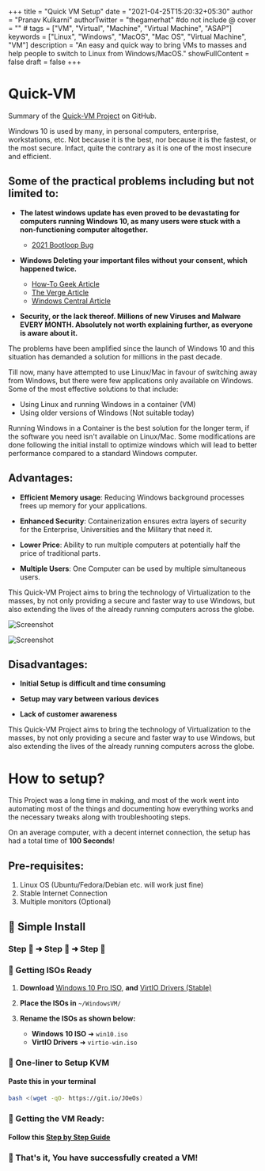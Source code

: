 +++
title = "Quick VM Setup"
date = "2021-04-25T15:20:32+05:30"
author = "Pranav Kulkarni"
authorTwitter = "thegamerhat" #do not include @
cover = "" #
tags = ["VM", "Virtual", "Machine", "Virtual Machine", "ASAP"]
keywords = ["Linux", "Windows", "MacOS", "Mac OS", "Virtual Machine", "VM"]
description = "An easy and quick way to bring VMs to masses and help people to switch to Linux from Windows/MacOS."
showFullContent = false
draft = false
+++


# Quick-VM

Summary of the [Quick-VM Project](https://github.com/thegamerhat/quick-vm) on GitHub.

Windows 10 is used by many, in personal computers, enterprise, workstations, etc. Not because it is the best, nor because it is the fastest, or the most secure. Infact, quite the contrary as it is one of the most insecure and efficient.

## **Some of the practical problems including but not limited to:**

- **The latest windows update has even proved to be devastating for computers running Windows 10, as many users were stuck with a non-functioning computer altogether.**
    - [2021 Bootloop Bug](https://www.windowslatest.com/2021/04/21/april-2021-patch-is-now-causing-trouble-for-more-windows-10-users/)

- **Windows Deleting your important files without your consent, which happened twice.**
    - [How-To Geek Article](https://www.howtogeek.com/658194/windows-10s-new-update-is-deleting-peoples-files-again)
    - [The Verge Article](https://www.theverge.com/2018/10/6/17944966/microsoft-windows-10-october-2018-update-documents-deleted-issues-windows-update-paused)
    - [Windows Central Article](https://www.windowscentral.com/windows-10-october-2018-update-seems-be-deleting-users-data)

- **Security, or the lack thereof. **Millions of new Viruses and Malware EVERY MONTH**. Absolutely not worth explaining further, as everyone is aware about it.**

The problems have been amplified since the launch of Windows 10 and this situation has demanded a solution for millions in the past decade.

Till now, many have attempted to use Linux/Mac in favour of switching away from Windows, but there were few applications only available on Windows. 
Some of the most effective solutions to that include:

  - Using Linux and running Windows in a container (VM)
  - Using older versions of Windows (Not suitable today)

Running Windows in a Container is the best solution for the longer term, if the software you need isn't available on Linux/Mac. Some modifications are done following the initial install to optimize windows which will lead to better performance compared to a standard Windows computer.

## Advantages:

  - **Efficient Memory usage**: Reducing Windows background processes frees up memory for your applications.

  - **Enhanced Security**: Containerization ensures extra layers of security for the Enterprise, Universities and the Military that need it.

  - **Lower Price**: Ability to run multiple computers at potentially half the price of traditional parts.

  - **Multiple Users**: One Computer can be used by multiple simultaneous users.

This Quick-VM Project aims to bring the technology of Virtualization to the masses, by not only providing a secure and faster way to use Windows, but also extending the lives of the already running computers across the globe.

![Screenshot](https://raw.githubusercontent.com/thegamerhat/quick-vm/main/img/quickvm-1.png)

![Screenshot](https://raw.githubusercontent.com/thegamerhat/quick-vm/main/img/quickvm-2.png)

## Disadvantages:

  - **Initial Setup is difficult and time consuming**

  - **Setup may vary between various devices** 

  - **Lack of customer awareness**

This Quick-VM Project aims to bring the technology of Virtualization to the masses, by not only providing a secure and faster way to use Windows, but also extending the lives of the already running computers across the globe.

# How to setup?

This Project was a long time in making, and most of the work went into automating most of the things and documenting how everything works and the necessary tweaks along with troubleshooting steps.

On an average computer, with a decent internet connection, the setup has had a total time of **100 Seconds**!

## Pre-requisites:

1. Linux OS (Ubuntu/Fedora/Debian etc. will work just fine)
2. Stable Internet Connection
3. Multiple monitors (Optional)


## 🏅 Simple Install
### Step 🥇 ➜ Step 🥈 ➜ Step 🥉

### 🥇 Getting ISOs Ready

1. **Download** [Windows 10 Pro ISO](https://www.microsoft.com/en-us/software-download/windows10ISO), **and** [VirtIO Drivers (Stable)](https://fedorapeople.org/groups/virt/virtio-win/direct-downloads/stable-virtio/virtio-win.iso)

2. **Place the ISOs in** `~/WindowsVM/`

3. **Rename the ISOs as shown below:**
    - **Windows 10 ISO** ➜ `win10.iso`
    - **VirtIO Drivers** ➜ `virtio-win.iso`


### 🥈 One-liner to Setup KVM

#### Paste this in your terminal

```bash
bash <(wget -qO- https://git.io/JOeOs)
 ```

### 🥉 Getting the VM Ready:

#### Follow this [Step by Step Guide](https://github.com/thegamerhat/quick-vm/blob/main/docs/diy-vm.md#creating-a-vm)

### 🎉 That's it, You have successfully created a VM!
